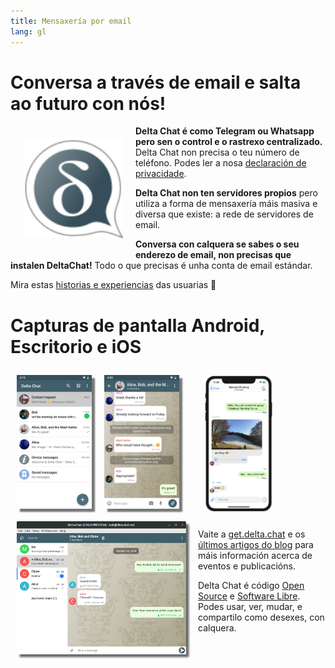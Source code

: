 ```yaml
---
title: Mensaxería por email
lang: gl
---
```


# Conversa a través de email e salta ao futuro con nós!

<img src="../assets/logos/delta-chat.svg" width="160" style="float: left; margin: 20px;" />

**Delta Chat é como Telegram ou Whatsapp pero sen o control e o rastrexo centralizado.**
Delta Chat non precisa o teu número de teléfono. Podes ler a nosa [declaración de privacidade](gdpr).

**Delta Chat non ten servidores propios** pero utiliza a forma de mensaxería máis masiva e diversa
que existe: a rede de servidores de email.

**Conversa con calquera se sabes o seu enderezo de email, non precisas que instalen DeltaChat!**
Todo o que precisas é unha conta de email estándar.

Mira estas [historias e experiencias](user-voices) das usuarias 📣


# Capturas de pantalla Android, Escritorio e iOS

<img src="../assets/blog/screenshots/2019-12-17-delta-chat-google-play-release-chat-list-light.png" width="120" 
style="float: left; margin: 10px;display: block;box-shadow: 5px 5px 2px #777;" /> 
<img src="../assets/blog/screenshots/2019-12-17-delta-chat-google-play-release-group-light.png" width="120" 
style="float: left; margin: 10px;display: block;box-shadow: 5px 5px 2px #777;" /> 

<img src="../assets/blog/desktop-screenshot.png" width="280" style="float:left; margin: 10px" /> 

<img src="../assets/blog/screenshots/2020-01-09-delta-chat-iOS-weekend-group-chat.png" width="110" style="margin: 10px" /> 

Vaite a [get.delta.chat](https://get.delta.chat) e os [últimos artigos do blog](blog)
para máis información acerca de eventos e publicacións. 

Delta Chat é código [Open Source](https://en.wikipedia.org/wiki/Open-source_software)
e [Software Libre](https://en.wikipedia.org/wiki/Free_software). Podes usar,
ver, mudar, e compartilo como desexes, con calquera.
